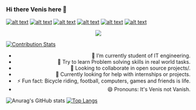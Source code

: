 ### Hi there Venis here 👋

[![alt text][1.1]][1]
[![alt text][2.1]][2]
[![alt text][3.1]][3]
[![alt text][4.1]][4]
[![alt text][5.1]][5]
[![alt text][6.1]][6]

[1.1]: http://i.imgur.com/tXSoThF.png (twitter icon with padding)
[2.1]: http://i.imgur.com/P3YfQoD.png (facebook icon with padding)
[3.1]: http://i.imgur.com/yCsTjba.png (google plus icon with padding)
[4.1]: http://i.imgur.com/YckIOms.png (tumblr icon with padding)
[5.1]: http://i.imgur.com/1AGmwO3.png (dribbble icon with padding)
[6.1]: http://i.imgur.com/0o48UoR.png (github icon with padding)

[1]: http://www.twitter.com/carlsednaoui
[2]: http://www.facebook.com/sednaoui
[3]: https://plus.google.com/+CarlSednaoui
[4]: http://carlsed.tumblr.com
[5]: http://dribbble.com/carlsednaoui
[6]: http://www.github.com/venisprajapati

<p align="center">
   <img src="https://komarev.com/ghpvc/?username=venisprajapati&color=blueviolet">
</p>

[![Contribution Stats](https://github-contribution-stats.vercel.app/api/?username=venisprajapati&layout=compact&theme=radical)](https://github.com/venisprajapati/github-contribution-stats/)

<div align="right">
  
- 🔭 I’m currently student of IT engineering.
- 🌱 Try to learn Problem solving skills in real world tasks.
- 👯 Looking to collaborate in open source projects/.
- 🤔 Currently looking for help with internships or projects.
- ⚡ Fun fact: Bicycle riding, football, computers, games and friends is life.
- 😄 Pronouns: It's Venis not Vanish.

</div>

![Anurag's GitHub stats](https://github-readme-stats.vercel.app/api?username=venisprajapati&show_icons=true&theme=radical)
[![Top Langs](https://github-readme-stats.vercel.app/api/top-langs/?username=venisprajapati&layout=compact&theme=radical)](https://github.com/anuraghazra/github-readme-stats)


